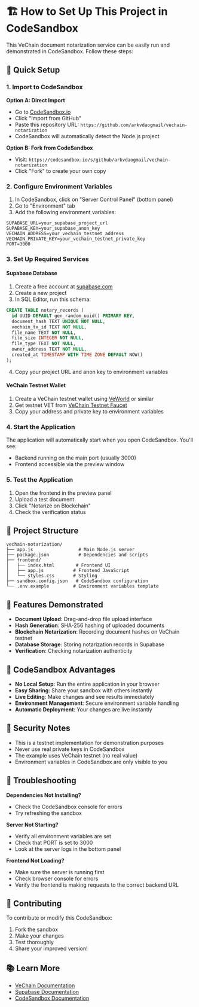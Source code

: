 # 🏗️ How to Set Up This Project in CodeSandbox

This VeChain document notarization service can be easily run and demonstrated in CodeSandbox. Follow these steps:

## 🚀 Quick Setup

### 1. Import to CodeSandbox

**Option A: Direct Import**
- Go to [CodeSandbox.io](https://codesandbox.io)
- Click "Import from GitHub"
- Paste this repository URL: `https://github.com/arkvdaogmail/vechain-notarization`
- CodeSandbox will automatically detect the Node.js project

**Option B: Fork from CodeSandbox**
- Visit: `https://codesandbox.io/s/github/arkvdaogmail/vechain-notarization`
- Click "Fork" to create your own copy

### 2. Configure Environment Variables

1. In CodeSandbox, click on "Server Control Panel" (bottom panel)
2. Go to "Environment" tab
3. Add the following environment variables:

```
SUPABASE_URL=your_supabase_project_url
SUPABASE_KEY=your_supabase_anon_key
VECHAIN_ADDRESS=your_vechain_testnet_address
VECHAIN_PRIVATE_KEY=your_vechain_testnet_private_key
PORT=3000
```

### 3. Set Up Required Services

#### Supabase Database
1. Create a free account at [supabase.com](https://supabase.com)
2. Create a new project
3. In SQL Editor, run this schema:

```sql
CREATE TABLE notary_records (
  id UUID DEFAULT gen_random_uuid() PRIMARY KEY,
  document_hash TEXT UNIQUE NOT NULL,
  vechain_tx_id TEXT NOT NULL,
  file_name TEXT NOT NULL,
  file_size INTEGER NOT NULL,
  file_type TEXT NOT NULL,
  owner_address TEXT NOT NULL,
  created_at TIMESTAMP WITH TIME ZONE DEFAULT NOW()
);
```

4. Copy your project URL and anon key to environment variables

#### VeChain Testnet Wallet
1. Create a VeChain testnet wallet using [VeWorld](https://www.veworld.net/) or similar
2. Get testnet VET from [VeChain Testnet Faucet](https://faucet.vecha.in/)
3. Copy your address and private key to environment variables

### 4. Start the Application

The application will automatically start when you open CodeSandbox. You'll see:
- Backend running on the main port (usually 3000)
- Frontend accessible via the preview window

### 5. Test the Application

1. Open the frontend in the preview panel
2. Upload a test document
3. Click "Notarize on Blockchain"
4. Check the verification status

## 📁 Project Structure

```
vechain-notarization/
├── app.js                 # Main Node.js server
├── package.json           # Dependencies and scripts
├── frontend/
│   ├── index.html        # Frontend UI
│   ├── app.js           # Frontend JavaScript
│   └── styles.css       # Styling
├── sandbox.config.json   # CodeSandbox configuration
└── .env.example         # Environment variables template
```

## 🔧 Features Demonstrated

- **Document Upload**: Drag-and-drop file upload interface
- **Hash Generation**: SHA-256 hashing of uploaded documents
- **Blockchain Notarization**: Recording document hashes on VeChain testnet
- **Database Storage**: Storing notarization records in Supabase
- **Verification**: Checking notarization authenticity

## 🎯 CodeSandbox Advantages

- **No Local Setup**: Run the entire application in your browser
- **Easy Sharing**: Share your sandbox with others instantly
- **Live Editing**: Make changes and see results immediately
- **Environment Management**: Secure environment variable handling
- **Automatic Deployment**: Your changes are live instantly

## 🔐 Security Notes

- This is a testnet implementation for demonstration purposes
- Never use real private keys in CodeSandbox
- The example uses VeChain testnet (no real value)
- Environment variables in CodeSandbox are only visible to you

## 🐛 Troubleshooting

**Dependencies Not Installing?**
- Check the CodeSandbox console for errors
- Try refreshing the sandbox

**Server Not Starting?**
- Verify all environment variables are set
- Check that PORT is set to 3000
- Look at the server logs in the bottom panel

**Frontend Not Loading?**
- Make sure the server is running first
- Check browser console for errors
- Verify the frontend is making requests to the correct backend URL

## 🤝 Contributing

To contribute or modify this CodeSandbox:
1. Fork the sandbox
2. Make your changes
3. Test thoroughly
4. Share your improved version!

## 📚 Learn More

- [VeChain Documentation](https://docs.vechain.org/)
- [Supabase Documentation](https://supabase.com/docs)
- [CodeSandbox Documentation](https://codesandbox.io/docs)